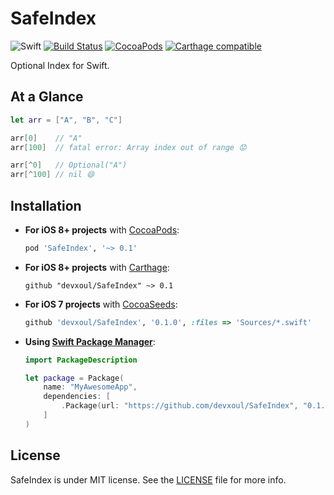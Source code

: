 SafeIndex
=========

![Swift](https://img.shields.io/badge/Swift-2.2-orange.svg)
[![Build Status](https://travis-ci.org/devxoul/SafeIndex.svg)](https://travis-ci.org/devxoul/SafeIndex)
[![CocoaPods](http://img.shields.io/cocoapods/v/SafeIndex.svg)](https://cocoapods.org/pods/SafeIndex)
[![Carthage compatible](https://img.shields.io/badge/Carthage-compatible-4BC51D.svg?style=flat)](https://github.com/Carthage/Carthage)

Optional Index for Swift.


At a Glance
-----------

```swift
let arr = ["A", "B", "C"]

arr[0]    // "A"
arr[100]  // fatal error: Array index out of range 😟

arr[^0]   // Optional("A")
arr[^100] // nil 😄
```


Installation
------------

- **For iOS 8+ projects** with [CocoaPods](https://cocoapods.org):

    ```ruby
    pod 'SafeIndex', '~> 0.1'
    ```

- **For iOS 8+ projects** with [Carthage](https://github.com/Carthage/Carthage):

    ```
    github "devxoul/SafeIndex" ~> 0.1
    ```

- **For iOS 7 projects** with [CocoaSeeds](https://github.com/devxoul/CocoaSeeds):

    ```ruby
    github 'devxoul/SafeIndex', '0.1.0', :files => 'Sources/*.swift'
    ```

- **Using [Swift Package Manager](https://swift.org/package-manager)**:

    ```swift
    import PackageDescription

    let package = Package(
        name: "MyAwesomeApp",
        dependencies: [
            .Package(url: "https://github.com/devxoul/SafeIndex", "0.1.0"),
        ]
    )
    ```


License
-------

SafeIndex is under MIT license. See the [LICENSE](LICENSE) file for more info.
